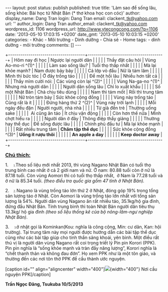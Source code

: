 --- layout: post status: publish published: true title: 'Làm sao để sống
lâu, sống khỏe: Bài học từ Nhật Bản (\* thơ khoa học con cóc)' author:
display\_name: Dang Tran login: Dang Tran email: clackent\_tk@yahoo.com
url: '' author\_login: Dang Tran author\_email: clackent\_tk@yahoo.com
wordpress\_id: 1106 wordpress\_url: http://www.ytecongcong.com/?p=1106
date: '2013-05-10 17:03:15 +0200' date\_gmt: '2013-05-10 10:03:15 +0200'
categories: - Khác - Môi trường - Dinh dưỡng - Chia sẻ - Home tags: -
dinh dưỡng - môi trường comments: \[\] ---

+--------------------------------------+--------------------------------------+
| Hôm nay đi học                       | Ngược lại người dân                  |
|                                      |                                      |
| Thầy đặt câu hỏi                     | Vùng Ao-mo-ri ^(1)^                  |
|                                      |                                      |
| Làm sao sống lâu?                    | Tuổi thọ thấp nhất                   |
|                                      |                                      |
| Mà lại khỏe mạnh?                    | Nam được bảy bảy                     |
|                                      |                                      |
| Cả lớp vò đầu                        | Nữ là tám lăm                        |
|                                      |                                      |
| Mình thì bức tóc                     | Ở đây trồng táo                      |
|                                      |                                      |
| Để một hồi lâu                       | Nhiều hơn tất cả                     |
|                                      |                                      |
| Thầy mỉm cười nói:                   | Các vùng còn lại ^(2)^               |
|                                      |                                      |
| Vùng Na-ga-no ^(1)^                  | Nhưng mà người dân                   |
|                                      |                                      |
| Người dân sống lâu                   | Chỉ lo xuất khẩu                     |
|                                      |                                      |
| Số một Nhật Bản                      | Chả chịu tiêu dùng                   |
|                                      |                                      |
| Nam thì tám mốt                      | Rồi thì trung tâm                    |
|                                      |                                      |
| Nữ tròn tám bảy                      | Sức khỏe cộng đồng                   |
|                                      |                                      |
| Vùng này trồng táo                   | Cũng rất là ít                       |
|                                      |                                      |
| Đứng hàng thứ 2 ^(2)^                | Vùng này trời lạnh                   |
|                                      |                                      |
| Mỗi ngày đều đặn                     | Người người, nhà nhà                 |
|                                      |                                      |
| Từ già đến trẻ                       | Thường uống sake                     |
|                                      |                                      |
| <span> </span>Ai cũng ăn táo         | Ít chịu vận động                     |
|                                      |                                      |
| Còn hơn thế nữa                      | Mình chợt hiểu ra                    |
|                                      |                                      |
| Người dân ở đây                      | Thông điệp thầy giảng                |
|                                      |                                      |
| Thường hay thể dục                   | Để sống được lâu                     |
|                                      |                                      |
| Chính phủ đầu tư                     | Mà lại khỏe mạnh                     |
|                                      |                                      |
| Rất nhiều trung tâm                  | **Chăm tập thể dục**                 |
|                                      |                                      |
| Sức khỏe cộng đồng ^(3)^             | **Uống ít rượu thôi**                |
|                                      |                                      |
|                                      | **An apple a day**                   |
|                                      |                                      |
|                                      | **Keep doctor away**                 |
+--------------------------------------+--------------------------------------+

**<span style="text-decoration: underline;"><span
style="font-size: 12.0pt; line-height: 115%;">Chú thích:</span></span>**

<span><span>1.<span style="font: 7.0pt 'Times New Roman';">      
1.</span></span></span>Theo số liệu mới nhất 2013, thì vùng Nagano Nhật
Bản có tuổi thọ trung bình cao nhất ở cả 2 giới nam và nữ. Ở nam: 80.88
tuổi còn ở nữ là 87.18 tuổi. Còn vùng Aomori thì có tuổi thọ thấp nhất,
<span> </span>ở Nam là 77.28 tuổi và ở nữ là 85.34 tuổi. *(theo điều tra
quốc gia gồm 47 tỉnh ở Nhật Bản).*

<span><span>2.<span style="font: 7.0pt 'Times New Roman';">      2.
</span></span></span>Nagano là vùng trồng táo lớn thứ 2 ở Nhật, đóng góp
19% trong tổng sản lượng táo ở Nhật. Còn Aomori là vùng trồng táo lớn
nhất với tổng sản lượng là 54%. Người dân vùng Nagano ăn rất nhiều táo,
35.1kg/hộ gia đình, đứng đầu Nhật Bản. Tính trung bình thì toàn Nhật Bản
người dân tiêu thụ 13.3kg/ hộ gia đình *(theo số liệu thống kê của bộ
nông-lâm-ngư nghiệp Nhật Bản)*.

<span><span>3.<span style="font: 7.0pt 'Times New Roman';">      
3.</span></span></span>ở nhật gọi là Kominkan(Kou: nghĩa là công cộng,
Min: cư dân, Kan: hội trường). Tại trung tâm này mọi người được hướng
dẫn các bài tập thể dục cũng như các bài tập giúp cho tinh thần sảng
khoái, yên bình. Một điều rất thú vị là người dân vùng Nagano rất coi
trọng triết lý Pin pin Korori (PPK). Pin pin nghĩa là “sống khỏe mạnh và
tràn đầy năng lượng”, Korori nghĩa là “chết thanh thản và không đau
đớn”. Họ xem PPK như là một tôn giáo, và thường đến các nơi tôn thờ PPK
để cầu thành ước nguyện.

\[caption id="" align="aligncenter"
width="400"\]![](https://utv1ng.blu.livefilestore.com/y2pqzpxCP-2SiXL8lOwxXQCNyR3pRT2qawRCPLeCwp5NZZh9Rz3-S1D9a_8XCSpatdkxbykHcrZZwVaYm1LypTmxgP48AMa9YKfKXtmvp9cRMgg9WiCv4ugFgoNtGxMkSBB/dang.jpg){width="400"}
Nơi cầu nguyện PPK\[/caption\]

**Trần Ngọc Đăng, Tsukuba 10/5/2013**
